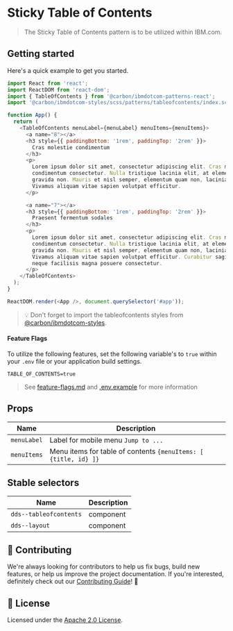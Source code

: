 # Sticky Table of Contents

> The Sticky Table of Contents pattern is to be utilized within IBM.com.

## Getting started

Here's a quick example to get you started.

```javascript
import React from 'react';
import ReactDOM from 'react-dom';
import { TableOfContents } from '@carbon/ibmdotcom-patterns-react';
import '@carbon/ibmdotcom-styles/scss/patterns/tableofcontents/index.scss';

function App() {
  return (
    <TableOfContents menuLabel={menuLabel} menuItems={menuItems}>
      <a name="8"></a>
      <h3 style={{ paddingBottom: '1rem', paddingTop: '2rem' }}>
        Cras molestie condimentum
      </h3>
      <p>
        Lorem ipsum dolor sit amet, consectetur adipiscing elit. Cras molestie
        condimentum consectetur. Nulla tristique lacinia elit, at elementum dui
        gravida non. Mauris et nisl semper, elementum quam non, lacinia purus.
        Vivamus aliquam vitae sapien volutpat efficitur.
      </p>

      <a name="7"></a>
      <h3 style={{ paddingBottom: '1rem', paddingTop: '2rem' }}>
        Praesent fermentum sodales
      </h3>
      <p>
        Lorem ipsum dolor sit amet, consectetur adipiscing elit. Cras molestie
        condimentum consectetur. Nulla tristique lacinia elit, at elementum dui
        gravida non. Mauris et nisl semper, elementum quam non, lacinia purus.
        Vivamus aliquam vitae sapien volutpat efficitur. Curabitur sagittis
        neque facilisis magna posuere consectetur.
      </p>
    </TableOfContents>
  );
}

ReactDOM.render(<App />, document.querySelector('#app'));
```

> 💡 Don't forget to import the tableofcontents styles from
> [@carbon/ibmdotcom-styles](https://github.com/carbon-design-system/ibm-dotcom-library/blob/master/packages/styles).

#### Feature Flags

To utilize the following features, set the following variable's to `true` within
your `.env` file or your application build settings.

```
TABLE_OF_CONTENTS=true
```

> See
> [feature-flags.md](https://github.com/carbon-design-system/ibm-dotcom-library/blob/master/packages/patterns-react/docs/feature-flags.md)
> and
> [.env.example](https://github.com/carbon-design-system/ibm-dotcom-library/blob/master/packages/patterns-react/.env.example)
> for more information

## Props

| Name        | Description                                                     |
| ----------- | --------------------------------------------------------------- |
| `menuLabel` | Label for mobile menu `Jump to ...`                             |
| `menuItems` | Menu items for table of contents `{menuItems: [ {title, id} ]}` |

## Stable selectors

| Name                   | Description |
| ---------------------- | ----------- |
| `dds--tableofcontents` | component   |
| `dds--layout`          | component   |

## 🙌 Contributing

We're always looking for contributors to help us fix bugs, build new features,
or help us improve the project documentation. If you're interested, definitely
check out our
[Contributing Guide](https://github.com/carbon-design-system/ibm-dotcom-library/blob/master/.github/CONTRIBUTING.md)!
👀

## 📝 License

Licensed under the
[Apache 2.0 License](https://github.com/carbon-design-system/ibm-dotcom-library/blob/master/LICENSE).
